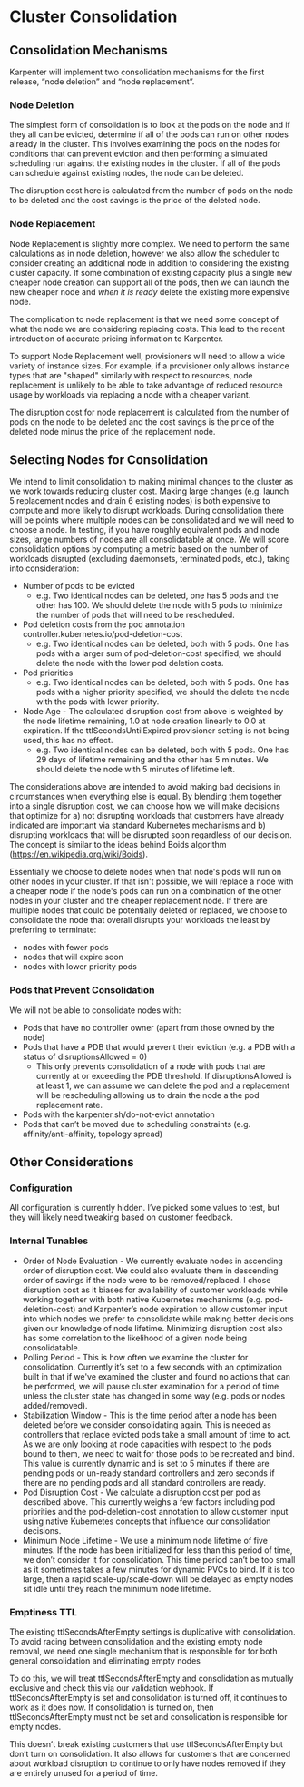 # Cluster Consolidation

## Consolidation Mechanisms

Karpenter will implement two consolidation mechanisms for the first release, “node deletion” and “node replacement”.

### Node Deletion

The simplest form of consolidation is to look at the pods on the node and if they all can be evicted, determine if all of the pods can run on other nodes already in the cluster.  This involves examining the pods on the nodes for conditions that can prevent eviction and then performing a simulated scheduling run against the existing nodes in the cluster.  If all of the pods can schedule against existing nodes, the node can be deleted.

The disruption cost here is calculated from the number of pods on the node to be deleted and the cost savings is the price of the deleted node.

### Node Replacement

Node Replacement is slightly more complex.  We need to perform the same calculations as in node deletion, however we also allow the scheduler to  consider creating an additional node in addition to considering the existing cluster capacity.  If some combination of existing capacity plus a single new cheaper node creation can support all of the pods, then we can launch the new cheaper node and *when it is ready* delete the existing more expensive node.

The complication to node replacement is that we need some concept of what the node we are considering replacing costs.  This lead to the recent introduction of accurate pricing information to Karpenter.

To support Node Replacement well, provisioners will need to allow a wide variety of instance sizes.  For example, if a provisioner only allows instance types that are "shaped" similarly with respect to resources, node replacement is unlikely to be able to take advantage of reduced resource usage by workloads via replacing a node with a cheaper variant.

The disruption cost for node replacement is calculated from the number of pods on the node to be deleted and the cost savings is the price of the deleted node minus the price of the replacement node.

## Selecting Nodes for Consolidation

We intend to limit consolidation to making minimal changes to the cluster as we work towards reducing cluster cost. Making large changes (e.g. launch 5 replacement nodes and drain 6 existing nodes) is both expensive to compute and more likely to disrupt workloads. During consolidation there will be points where multiple nodes can be consolidated and we will need to choose a node. In testing, if you have roughly equivalent pods and node sizes, large numbers of nodes are all consolidatable at once. We will score consolidation options by computing a metric based on the number of workloads disrupted (excluding daemonsets, terminated pods, etc.), taking into consideration:

* Number of pods to be evicted
  * e.g. Two identical nodes can be deleted, one has 5 pods and the other has 100. We should delete the node with 5 pods to minimize the number of pods that will need to be rescheduled.
* Pod deletion costs from the pod annotation controller.kubernetes.io/pod-deletion-cost
  * e.g. Two identical nodes can be deleted, both with 5 pods.  One has pods with a larger sum of pod-deletion-cost specified, we should delete the node with the lower pod deletion costs.
* Pod priorities
  * e.g. Two identical nodes can be deleted, both with 5 pods.  One has pods with a higher priority specified, we should the delete the node with the pods with lower priority.
* Node Age - The calculated disruption cost from above is weighted by the node lifetime remaining, 1.0 at node creation linearly to 0.0 at expiration.  If the ttlSecondsUntilExpired provisioner setting is not being used, this has no effect.
  * e.g. Two identical nodes can be deleted, both with 5 pods.  One has 29 days of lifetime remaining and the other has 5 minutes.  We should delete the node with 5 minutes of lifetime left.

The considerations above are intended to avoid making bad decisions in circumstances when everything else is equal.  By blending them together into a single disruption cost, we can choose how we will make decisions that optimize for a) not disrupting workloads that customers have already indicated are important via standard Kubernetes mechanisms and b) disrupting workloads that will be disrupted soon regardless of our decision.  The concept is similar to the ideas behind Boids algorithm (https://en.wikipedia.org/wiki/Boids).

Essentially we choose to delete nodes when that node's pods will run on other nodes in your cluster. If that isn't possible, we will replace a node with a cheaper node if the node's pods can run on a combination of the other nodes in your cluster and the cheaper replacement node. If there are multiple nodes that could be potentially deleted or replaced, we choose to consolidate the node that overall disrupts your workloads the least by preferring to terminate:

* nodes with fewer pods
* nodes that will expire soon
* nodes with lower priority pods

### Pods that Prevent Consolidation

We will not be able to consolidate nodes with:

* Pods that have no controller owner (apart from those owned by the node)
* Pods that have a PDB that would prevent their eviction (e.g. a PDB with a status of  disruptionsAllowed = 0)
  * This only prevents consolidation of a node with pods that are currently at or exceeding the PDB threshold. If disruptionsAllowed is at least 1, we can assume we can delete the pod and a replacement will be rescheduling allowing us to drain the node a the pod replacement rate.
* Pods with the karpenter.sh/do-not-evict annotation
* Pods that can’t be moved due to scheduling constraints (e.g. affinity/anti-affinity, topology spread)


## Other Considerations

### Configuration

All configuration is currently hidden.  I’ve picked some values to test, but they will likely need tweaking based on customer feedback.

### Internal Tunables

* Order of Node Evaluation - We currently evaluate nodes in ascending order of disruption cost.  We could also evaluate them in descending order of savings if the node were to be removed/replaced.  I chose disruption cost as it biases for availability of customer workloads while working together with both native Kubernetes mechanisms (e.g. pod-deletion-cost) and Karpenter’s node expiration to allow customer input into which nodes we prefer to consolidate while making better decisions given our knowledge of node lifetime. Minimizing disruption cost also has some correlation to the likelihood of a given node being consolidatable.
* Polling Period - This is how often we examine the cluster for consolidation.  Currently it’s set to a few seconds with an optimization built in that if we've examined the cluster and found no actions that can be performed, we will pause cluster examination for a period of time unless the cluster state has changed in some way (e.g. pods or nodes added/removed).
* Stabilization Window - This is the time period after a node has been deleted before we consider consolidating again.  This is needed as controllers that replace evicted pods take a small amount of time to act.  As we are only looking at node capacities with respect to the pods bound to them, we need to wait for those pods to be recreated and bind. This value is currently dynamic and is set to 5 minutes if there are pending pods or un-ready standard controllers and zero seconds if there are no pending pods and all standard controllers are ready.
* Pod Disruption Cost - We calculate a disruption cost per pod as described above.  This currently weighs a few factors including pod priorities and the pod-deletion-cost annotation to allow customer input using native Kubernetes concepts that influence our consolidation decisions.
* Minimum Node Lifetime - We use a minimum node lifetime of five minutes. If the node has been initialized for less than this period of time, we don’t consider it for consolidation. This time period can’t be too small as it sometimes takes a few minutes for dynamic PVCs to bind.  If it is too large, then a rapid scale-up/scale-down will be delayed as empty nodes sit idle until they reach the minimum node lifetime.

### Emptiness TTL

The existing ttlSecondsAfterEmpty settings is duplicative with consolidation. To avoid racing between consolidation and the existing empty node removal, we need one single mechanism that is responsible for for both general consolidation and eliminating empty nodes

To do this, we will treat ttlSecondsAfterEmpty  and consolidation as mutually exclusive and check this via our validation webhook.  If ttlSecondsAfterEmpty is set and consolidation is turned off, it continues to work as it does now.  If consolidation is turned on, then ttlSecondsAfterEmpty must not be set and consolidation is responsible for empty nodes.

This doesn’t break existing customers that use ttlSecondsAfterEmpty but don’t turn on consolidation. It also allows for customers that are concerned about workload disruption to continue to only have nodes removed if they are entirely unused for a period of time.